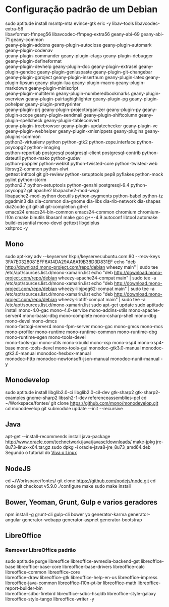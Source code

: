 # Configuração padrão de um Debian

sudo aptitude install msmtp-mta evince-gtk eric -y libav-tools libavcodec-extra-56 \
libavformat-ffmpeg56 libavcodec-ffmpeg-extra56 geany-abi-69 geany-abi-71 geany-common \
geany-plugin-addons geany-plugin-autoclose geany-plugin-automark geany-plugin-codenav \
geany-plugin-commander geany-plugin-ctags geany-plugin-debugger geany-plugin-defineformat \
geany-plugin-devhelp geany-plugin-doc geany-plugin-extrasel geany-plugin-gendoc geany-plugin-geniuspaste geany-plugin-git-changebar \
geany-plugin-gproject geany-plugin-insertnum geany-plugin-latex geany-plugin-lipsum geany-plugin-lua geany-plugin-macro geany-plugin-markdown geany-plugin-miniscript \
geany-plugin-multiterm geany-plugin-numberedbookmarks geany-plugin-overview geany-plugin-pairtaghighlighter geany-plugin-pg geany-plugin-pohelper geany-plugin-prettyprinter \
geany-plugin-prj geany-plugin-projectorganizer geany-plugin-py geany-plugin-scope geany-plugin-sendmail geany-plugin-shiftcolumn geany-plugin-spellcheck geany-plugin-tableconvert \
geany-plugin-treebrowser geany-plugin-updatechecker geany-plugin-vc geany-plugin-webhelper geany-plugin-xmlsnippets geany-plugins geany-plugins-common \
python3-virtualenv python python-gtk2 python-zope.interface python-psycopg2 python-imaging \
python-reportlab postgresql postgresql-client postgresql-contrib python-dateutil python-mako python-gudev \
python-poppler python-webkit python-twisted-core python-twisted-web librsvg2-common python-xlwt \
gettext intltool git git-review python-setuptools pep8 pyflakes python-mock pylint python-storm \
python2.7 python-setuptools python-genshi postgresql-9.4 python-psycopg2 git apache2 libapache2-mod-wsgi \
libapache2-mod-python docutils python-pygments python-babel python-tz pgadmin3 dia dia-common dia-gnome dia-libs dia-rib-network dia-shapes dia2code git git-all git-completion git-el \
emacs24 emacs24-bin-common emacs24-common chromium chromium-l10n cmake binutils libasan1 make gcc g++-4.9 autoconf libtool automake build-essential mono-devel gettext libgdiplus \
xsltproc -y


## Mono
sudo apt-key adv --keyserver hkp://keyserver.ubuntu.com:80 --recv-keys 3FA7E0328081BFF6A14DA29AA6A19B38D3D831EF
echo "deb http://download.mono-project.com/repo/debian wheezy main" | sudo tee /etc/apt/sources.list.d/mono-xamarin.list
echo "deb http://download.mono-project.com/repo/debian wheezy-apache24-compat main" | sudo tee -a /etc/apt/sources.list.d/mono-xamarin.list
echo "deb http://download.mono-project.com/repo/debian wheezy-libjpeg62-compat main" | sudo tee -a /etc/apt/sources.list.d/mono-xamarin.list
echo "deb http://download.mono-project.com/repo/debian wheezy-libtiff-compat main" | sudo tee -a /etc/apt/sources.list.d/mono-xamarin.list
sudo apt-get update
sudo aptitude install mono-4.0-gac mono-4.0-service mono-addins-utils mono-apache-server4 mono-basic-dbg mono-complete mono-csharp-shell mono-dbg mono-devel mono-dmcs \
mono-fastcgi-server4 mono-fpm-server mono-gac mono-gmcs  mono-mcs mono-profiler mono-runtime mono-runtime-common mono-runtime-dbg mono-runtime-sgen  mono-tools-devel \
mono-tools-gui mono-utils mono-xbuild mono-xsp mono-xsp4 mono-xsp4-base mono-tools-devel mono-tools-gui monodoc-gtk3.0-manual monodoc-gtk2.0-manual monodoc-hexbox-manual \
monodoc-http monodoc-newtonsoft-json-manual monodoc-nunit-manual -y


## Monodevelop
sudo aptitude install libglib2.0-ci libglib2.0-cil-dev gtk-sharp2 gtk-sharp2-examples gnome-sharp2 libssh2-1-dev referenceassemblies-pcl
cd ~/Workspace/fontes/
git clone https://github.com/mono/monodevelop.git
cd monodevelop
git submodule update --init --recursive


## Java
apt-get --install-recommends install java-package
http://www.oracle.com/technetwork/java/javase/downloads/
make-jpkg jre-8u73-linux-x64.tar.gz
sudo dpkg -i oracle-java8-jre_8u73_amd64.deb
Segundo o tutorial do [Viva o Linux](https://www.vivaolinux.com.br/artigo/Instalacao-do-Java-da-Oracle-em-distros-Debian-like/)


## NodeJS
cd ~/Workspace/fontes/
git clone https://github.com/nodejs/node.git
cd node
git checkout v5.9.0
./configure
make
sudo make install


## Bower, Yeoman, Grunt, Gulp e varios geradores
npm install -g grunt-cli gulp-cli bower yo generator-karma generator-angular generator-webapp generator-aspnet generator-bootstrap

## LibreOffice
### Remover LibreOffice padrão
sudo aptitude purge libreoffice libreoffice-avmedia-backend-gst libreoffice-base libreoffice-base-core libreoffice-base-drivers libreoffice-calc libreoffice-common libreoffice-core \
libreoffice-draw libreoffice-gtk libreoffice-help-en-us libreoffice-impress libreoffice-java-common libreoffice-l10n-pt-br libreoffice-math libreoffice-report-builder-bin \
libreoffice-sdbc-firebird libreoffice-sdbc-hsqldb libreoffice-style-galaxy libreoffice-style-tango libreoffice-writer -y
